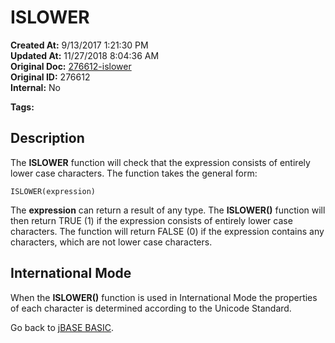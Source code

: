# ISLOWER

**Created At:** 9/13/2017 1:21:30 PM  
**Updated At:** 11/27/2018 8:04:36 AM  
**Original Doc:** [276612-islower](https://docs.jbase.com/36868-jbase-basic/276612-islower)  
**Original ID:** 276612  
**Internal:** No  

**Tags:**
<badge text='string handling ' vertical='middle' />

## Description

The **ISLOWER** function will check that the expression consists of entirely lower case characters. The function takes the general form:

```
ISLOWER(expression)
```

The **expression** can return a result of any type. The **ISLOWER()** function will then return TRUE (1) if the expression consists of entirely lower case characters. The function will return FALSE (0) if the expression contains any characters, which are not lower case characters.

## International Mode 

When the **ISLOWER()** function is used in International Mode the properties of each character is determined according to the Unicode Standard.



Go back to [jBASE BASIC](./../jbase-basic-programmers-reference-guide).
